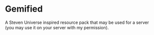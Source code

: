 # Gemified
A Steven Universe inspired resource pack that may be used for a server (you may use it on your server with my permission).

